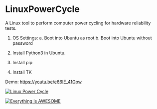 # LinuxPowerCycle
A Linux tool to perform computer power cycling for hardware reliability tests.

1. OS Settings:
   a. Boot into Ubuntu as root
   b. Boot into Ubuntu without password

2. Install Python3 in Ubuntu.
3. Install pip 
4. Install TK

Demo: https://youtu.be/e66IE_41Gpw 

[![Linux Power Cycle](https://img.youtube.com/vi/StTqXEQ2l-Y/0.jpg)](https://youtu.be/e66IE_41Gpw "Linux Power Cycle")

[![Everything Is AWESOME](https://img.youtube.com/vi/StTqXEQ2l-Y/0.jpg)](https://www.youtube.com/watch?v=StTqXEQ2l-Y "Everything Is AWESOME")
